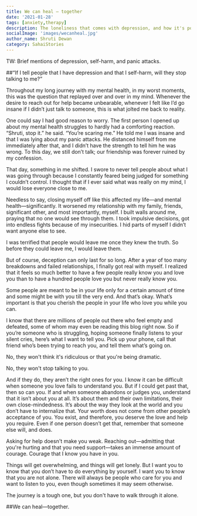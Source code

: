 ```yaml
---  
title: We can heal — together
date: '2021-01-28'  
tags: [anxiety,therapy]  
description: The loneliness that comes with depression, and how it's possible to not go through everything alone 
socialImage: 'images/wecanheal.jpg'
author_name: Shruti Dewan
category: SahaiStories
---  
```


TW: Brief mentions of depression, self-harm, and panic attacks.

##“If I tell people that I have depression and that I self-harm, will they stop talking to me?”

Throughout my long journey with my mental health, in my worst moments, this was the question that replayed over and over in my mind. Whenever the desire to reach out for help became unbearable, whenever I felt like I’d go insane if I didn’t just talk to someone, this is what jolted me back to reality.

 One could say I had good reason to worry. The first person I opened up about my mental health struggles to hardly had a comforting reaction. “Shruti, stop it.” he said. “You’re scaring me.” He told me I was insane and that I was lying about my panic attacks. He distanced himself from me immediately after that, and I didn’t have the strength to tell him he was wrong. To this day, we still don’t talk; our friendship was forever ruined by my confession.
 
That day, something in me shifted. I swore to never tell people about what I was going through because I constantly feared being judged for something I couldn’t control. I thought that if I ever said what was really on my mind, I would lose everyone close to me.

Needless to say, closing myself off like this affected my life—and mental health—significantly. It worsened my relationship with my family, friends, significant other, and most importantly, myself. I built walls around me, praying that no one would see through them. I took impulsive decisions, got into endless fights because of my insecurities. I hid parts of myself I didn’t want anyone else to see.

I was terrified that people would leave me once they knew the truth. So before they could leave me, I would leave them.

But of course, deception can only last for so long. After a year of too many breakdowns and failed relationships, I finally got real with myself. I realized that it feels so much better to have a few people really know you and love you than to have a hundred people love you but never really know you.

Some people are meant to be in your life only for a certain amount of time and some might be with you till the very end. And that’s okay. What’s important is that you cherish the people in your life who love you while you can.

I know that there are millions of people out there who feel empty and defeated, some of whom may even be reading this blog right now. So if you’re someone who is struggling, hoping someone finally listens to your silent cries, here’s what I want to tell you. Pick up your phone, call that friend who’s been trying to reach you, and tell them what’s going on.

No, they won't think it's ridiculous or that you're being dramatic.

No, they won't stop talking to you.

And if they do, they aren’t the right ones for you. I know it can be difficult when someone you love fails to understand you. But if I could get past that, then so can you.
If and when someone abandons or judges you, understand that it isn’t about you at all. It’s about them and their own limitations, their own close-mindedness. It’s about the way they look at the world and you don’t have to internalize that. Your worth does not come from other people’s acceptance of you. You exist, and therefore, you deserve the love and help you require. Even if one person doesn’t get that, remember that someone else will, and does.

Asking for help doesn't make you weak. Reaching out—admitting that you're hurting and that you need support—takes an immense amount of courage. Courage that I know you have in you.

Things will get overwhelming, and things will get lonely. But I want you to know that you don’t have to do everything by yourself. I want you to know that you are not alone. There will always be people who care for you and want to listen to you, even though sometimes it may seem otherwise.

The journey is a tough one, but you don't have to walk through it alone.

##We can heal—together.
